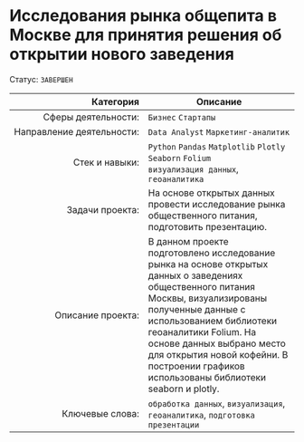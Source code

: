 # Исследования рынка общепита в Москве для принятия решения об открытии нового заведения
Статус: `ЗАВЕРШЕН`

| Категория               | Описание |
| ----------------------: | ---------|
|Сферы&nbsp;деятельности:|`Бизнес` `Стартапы`|
|Направление&nbsp;деятельности:|`Data Analyst` `Маркетинг-аналитик`|
|Стек&nbsp;и&nbsp;навыки:|`Python` `Pandas` `Matplotlib` `Plotly` `Seaborn` `Folium` <br/> `визуализация данных`, `геоаналитика`<br/> |
|Задачи&nbsp;проекта:|На основе открытых данных провести исследование рынка общественного питания, подготовить презентацию.|
|Описание&nbsp;проекта:|В данном проекте подготовлено исследование рынка на основе открытых данных о заведениях общественного питания Москвы, визуализированы полученные данные с использованием библиотеки геоаналитики Folium. На основе данных выбрано место для открытия новой кофейни. В построении графиков использованы библиотеки seaborn и plotly.|
|Ключевые&nbsp;слова:|`обработка данных`, `визуализация`, `геоаналитика`, `подготовка презентации`|
